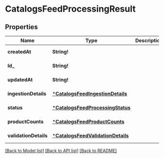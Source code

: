 # CatalogsFeedProcessingResult

## Properties
Name | Type | Description | Notes
------------ | ------------- | ------------- | -------------
**createdAt** | **String!** |  | [default to null]
**Id_** | **String!** |  | [default to null]
**updatedAt** | **String!** |  | [default to null]
**ingestionDetails** | [***CatalogsFeedIngestionDetails**](CatalogsFeedIngestionDetails.md) |  | [default to null]
**status** | [***CatalogsFeedProcessingStatus**](CatalogsFeedProcessingStatus.md) |  | [default to null]
**productCounts** | [***CatalogsFeedProductCounts**](CatalogsFeedProductCounts.md) |  | [default to null]
**validationDetails** | [***CatalogsFeedValidationDetails**](CatalogsFeedValidationDetails.md) |  | [default to null]

[[Back to Model list]](../README.md#documentation-for-models) [[Back to API list]](../README.md#documentation-for-api-endpoints) [[Back to README]](../README.md)


